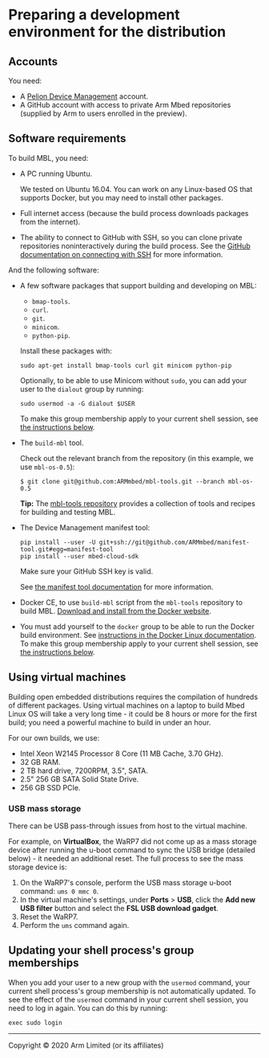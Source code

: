 # Preparing a development environment for the distribution

## Accounts

You need:

* A [Pelion Device Management](https://portal.mbedcloud.com/) account.
* A GitHub account with access to private Arm Mbed repositories (supplied by Arm to users enrolled in the preview).

## Software requirements

To build MBL, you need:

* A PC running Ubuntu.

    We tested on Ubuntu 16.04. You can work on any Linux-based OS that supports Docker, but you may need to install other packages.

* Full internet access (because the build process downloads packages from the
internet).

* The ability to connect to GitHub with SSH, so you can clone private repositories noninteractively during the build process. See the [GitHub documentation on connecting with SSH](https://help.github.com/articles/connecting-to-github-with-ssh/) for more information.

And the following software:

* A few software packages that support building and developing on MBL:

    * `bmap-tools`.
    * `curl`.
    * `git`.
    * `minicom`.
    * `python-pip`.

    Install these packages with:

    ```
    sudo apt-get install bmap-tools curl git minicom python-pip
    ```

    Optionally, to be able to use Minicom without `sudo`, you can add your user to the `dialout` group by running:

    ```
    sudo usermod -a -G dialout $USER
    ```

    To make this group membership apply to your current shell session, see [the instructions below](#update-process-group-membership).

* The `build-mbl` tool.

    Check out the relevant branch from the repository (in this example, we use `mbl-os-0.5`):

    ```
    $ git clone git@github.com:ARMmbed/mbl-tools.git --branch mbl-os-0.5
    ```

    <span class="tips">**Tip:** The [mbl-tools repository](https://github.com/ARMmbed/mbl-tools) provides a collection of tools and recipes for building and testing MBL.</span>

* The Device Management manifest tool:

    ```
    pip install --user -U git+ssh://git@github.com/ARMmbed/manifest-tool.git#egg=manifest-tool
    pip install --user mbed-cloud-sdk
    ```
    Make sure your GitHub SSH key is valid.

    See [the manifest tool documentation](https://cloud.mbed.com/docs/latest/updating-firmware/manifest-tool.html) for more information.

* Docker CE, to use `build-mbl` script from the `mbl-tools` repository to build MBL. [Download and install from the Docker website](https://docs.docker.com/install/linux/docker-ce/ubuntu/).

* You must add yourself to the `docker` group to be able to run the Docker build environment. See [instructions in the Docker Linux documentation](https://docs.docker.com/install/linux/linux-postinstall/). To make this group membership apply to your current shell session, see [the instructions below](#update-process-group-membership).

## Using virtual machines

Building open embedded distributions requires the compilation of hundreds of different packages.  Using virtual machines on a laptop to build Mbed Linux OS will take a very long time - it could be 8 hours or more for the first build; you need a powerful machine to build in under an hour.

For our own builds, we use:

* Intel Xeon W2145 Processor 8 Core (11 MB Cache, 3.70 GHz).
* 32 GB RAM.
* 2 TB hard drive, 7200RPM, 3.5", SATA.
* 2.5" 256 GB SATA Solid State Drive.
* 256 GB SSD PCIe.

### USB mass storage

There can be USB pass-through issues from host to the virtual machine.

For example, on **VirtualBox**, the WaRP7 did not come up as a mass storage device after running the u-boot command to sync the USB bridge (detailed below) - it needed an additional reset. The full process to see the mass storage device is:

1. On the WaRP7's console, perform the USB mass storage u-boot command: `ums 0 mmc 0`.
1. In the virtual machine's settings, under **Ports** > **USB**, click the **Add new USB filter** button and select the **FSL USB download gadget**.
1. Reset the WaRP7.
1. Perform the `ums` command again.

<h2 id="update-process-group-membership">Updating your shell process's group memberships</h2>

When you add your user to a new group with the `usermod` command, your current shell process's group membership is not automatically updated. To see the effect of the `usermod` command in your current shell session, you need to log in again. You can do this by running:

```
exec sudo login
```


***

Copyright © 2020 Arm Limited (or its affiliates)
